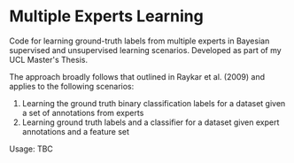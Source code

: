 # Multiple Experts Learning
Code for learning ground-truth labels from multiple experts in Bayesian supervised and unsupervised learning scenarios.
Developed as part of my UCL Master's Thesis.

The approach broadly follows that outlined in Raykar et al. (2009) and applies to the following scenarios:
 1. Learning the ground truth binary classification labels for a dataset given a set of annotations from experts
 2. Learning ground truth labels and a classifier for a dataset given expert annotations and a feature set

Usage: TBC